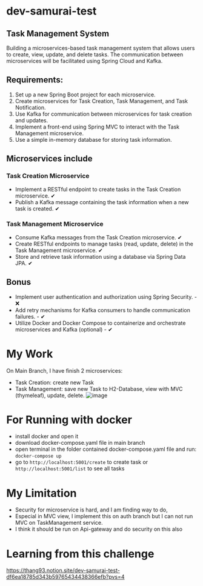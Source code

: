 # dev-samurai-test
## Task Management System
Building a microservices-based task management system that allows users to create, view, update, and delete tasks. The communication
between microservices will be facilitated using Spring Cloud and Kafka.

## Requirements:
1. Set up a new Spring Boot project for each microservice.
2. Create microservices for Task Creation, Task Management, and Task Notification.
3. Use Kafka for communication between microservices for task creation and updates.
4. Implement a front-end using Spring MVC to interact with the Task Management microservice.
5. Use a simple in-memory database for storing task information.

## Microservices include
### Task Creation Microservice
- Implement a RESTful endpoint to create tasks in the Task Creation microservice. ✔
- Publish a Kafka message containing the task information when a new task is created. ✔
### Task Management Microservice
- Consume Kafka messages from the Task Creation microservice. ✔
- Create RESTful endpoints to manage tasks (read, update, delete) in the Task Management microservice. ✔
- Store and retrieve task information using a database via Spring Data JPA. ✔

## Bonus
- Implement user authentication and authorization using Spring Security. - ❌
- Add retry mechanisms for Kafka consumers to handle communication failures. - ✔
- Utilize Docker and Docker Compose to containerize and orchestrate microservices and Kafka (optional) - ✔

# My Work
On Main Branch, I have finish 2 microservices:
- Task Creation: create new Task
- Task Management: save new Task to H2-Database, view with MVC (thymeleaf), update, delete.
![image](https://github.com/thang-39/dev-samurai-test/assets/91838559/a584bb9b-31b9-4792-a122-034ab49e5e18)

# For Running with docker
- install docker and open it
- download docker-compose.yaml file in main branch
- open terminal in the folder contained docker-compose.yaml file and run: ```docker-compose up```
- go to ```http://localhost:5001/create``` to create task or ```http://localhost:5001/list``` to see all tasks

# My Limitation
- Security for microservice is hard, and I am finding way to do,
- Especial in MVC view, I implement this on auth branch but I can not run MVC on TaskManagement service.
- I think it should be run on Api-gateway and do security on this also

# Learning from this challenge
https://thang93.notion.site/dev-samurai-test-df6ea18785d343b59765434438366efb?pvs=4
